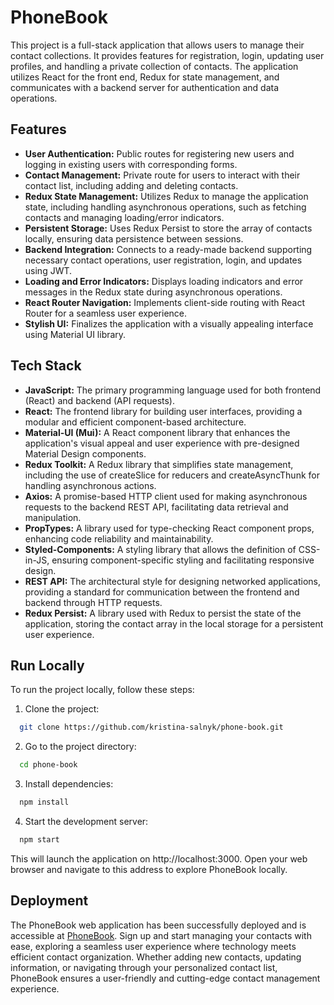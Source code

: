 
# PhoneBook

This project is a full-stack application that allows users to manage their contact collections. It provides features for registration, login, updating user profiles, and handling a private collection of contacts. The application utilizes React for the front end, Redux for state management, and communicates with a backend server for authentication and data operations.
## Features

- **User Authentication:** Public routes for registering new users and logging in existing users with corresponding forms.
- **Contact Management:** Private route for users to interact with their contact list, including adding and deleting contacts.
- **Redux State Management:** Utilizes Redux to manage the application state, including handling asynchronous operations, such as fetching contacts and managing loading/error indicators.
- **Persistent Storage:** Uses Redux Persist to store the array of contacts locally, ensuring data persistence between sessions.
- **Backend Integration:** Connects to a ready-made backend supporting necessary contact operations, user registration, login, and updates using JWT.
- **Loading and Error Indicators:** Displays loading indicators and error messages in the Redux state during asynchronous operations.
- **React Router Navigation:** Implements client-side routing with React Router for a seamless user experience.
- **Stylish UI:** Finalizes the application with a visually appealing interface using Material UI library.
## Tech Stack

- **JavaScript:** The primary programming language used for both frontend (React) and backend (API requests).
- **React:** The frontend library for building user interfaces, providing a modular and efficient component-based architecture.
- **Material-UI (Mui):** A React component library that enhances the application's visual appeal and user experience with pre-designed Material Design components.
- **Redux Toolkit:** A Redux library that simplifies state management, including the use of createSlice for reducers and createAsyncThunk for handling asynchronous actions.
- **Axios:** A promise-based HTTP client used for making asynchronous requests to the backend REST API, facilitating data retrieval and manipulation.
- **PropTypes:** A library used for type-checking React component props, enhancing code reliability and maintainability.
- **Styled-Components:** A styling library that allows the definition of CSS-in-JS, ensuring component-specific styling and facilitating responsive design.
- **REST API:** The architectural style for designing networked applications, providing a standard for communication between the frontend and backend through HTTP requests.
- **Redux Persist:** A library used with Redux to persist the state of the application, storing the contact array in the local storage for a persistent user experience.



## Run Locally

To run the project locally, follow these steps:

1. Clone the project:
```bash
  git clone https://github.com/kristina-salnyk/phone-book.git
```
2. Go to the project directory:

```bash
  cd phone-book
```

3. Install dependencies:

```bash
  npm install
```

4. Start the development server:

```bash
  npm start
```
This will launch the application on http://localhost:3000. Open your web browser and navigate to this address to explore PhoneBook locally.


## Deployment

The PhoneBook web application has been successfully deployed and is accessible at [PhoneBook](https://kristina-salnyk.github.io/phone-book/). Sign up and start managing your contacts with ease, exploring a seamless user experience where technology meets efficient contact organization. Whether adding new contacts, updating information, or navigating through your personalized contact list, PhoneBook ensures a user-friendly and cutting-edge contact management experience.
